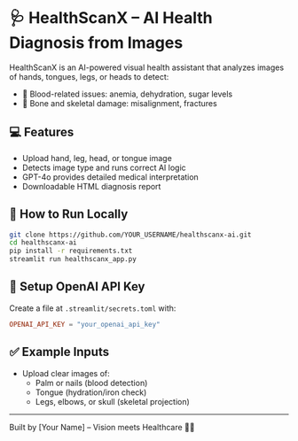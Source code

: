 # 🩺 HealthScanX – AI Health Diagnosis from Images

HealthScanX is an AI-powered visual health assistant that analyzes images of hands, tongues, legs, or heads to detect:

- 🧬 Blood-related issues: anemia, dehydration, sugar levels
- 🦴 Bone and skeletal damage: misalignment, fractures

## 💻 Features

- Upload hand, leg, head, or tongue image
- Detects image type and runs correct AI logic
- GPT-4o provides detailed medical interpretation
- Downloadable HTML diagnosis report

## 🚀 How to Run Locally

```bash
git clone https://github.com/YOUR_USERNAME/healthscanx-ai.git
cd healthscanx-ai
pip install -r requirements.txt
streamlit run healthscanx_app.py
```

## 🔐 Setup OpenAI API Key

Create a file at `.streamlit/secrets.toml` with:

```toml
OPENAI_API_KEY = "your_openai_api_key"
```

## ✅ Example Inputs

- Upload clear images of:
  - Palm or nails (blood detection)
  - Tongue (hydration/iron check)
  - Legs, elbows, or skull (skeletal projection)

---

Built by [Your Name] – Vision meets Healthcare 🧠🦴
